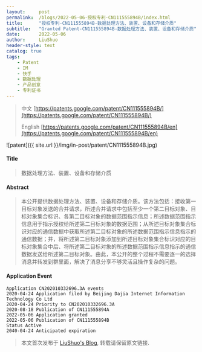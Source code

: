 ```yaml
---
layout:     post
permalink:  /blogs/2022-05-06-授权专利-CN111555894B/index.html
title:      "授权专利-CN111555894B-数据处理方法、装置、设备和存储介质"
subtitle:   "Granted Patent-CN111555894B-数据处理方法、装置、设备和存储介质"
date:       2022-05-06
author:     LiuShuo
header-style: text
catalog: true
tags:
    - Patent
    - IM
    - 快手
    - 数据处理
    - 产品创意
    - 专利证书
---
```

> 中文 [https://patents.google.com/patent/CN111555894B/](https://patents.google.com/patent/CN111555894B/)
>
> English [https://patents.google.com/patent/CN111555894B/en](https://patents.google.com/patent/CN111555894B/en)

![patent]({{ site.url }}/img/in-post/patent/CN111555894B.jpg)
#### Title
> 数据处理方法、装置、设备和存储介质






#### Abstract
> 本公开提供数据处理方法、装置、设备和存储介质。该方法包括：接收第一目标对象发送的合并请求，所述合并请求中包括至少一个第二目标对象、目标对象集合标识、各第二目标对象的数据范围指示信息；所述数据范围指示信息用于指示授权给所述第二目标对象的数据范围；从所述目标对象集合标识对应的通信数据中获取所述第二目标对象的所述数据范围指示信息指示的通信数据；并，将所述第二目标对象添加到所述目标对象集合标识对应的目标对象集合中后、将所述第二目标对象的所述数据范围指示信息指示的通信数据发送给所述第二目标对象。由此，本公开的整个过程不需要逐一的选择消息并转发到群里面，解决了消息分享不够灵活且操作复杂的问题。






#### Application Event
```
Application CN202010332696.3A events 
2020-04-24 Application filed by Beijing Dajia Internet Information Technology Co Ltd
2020-04-24 Priority to CN202010332696.3A
2020-08-18 Publication of CN111555894A
2022-05-06 Application granted
2022-05-06 Publication of CN111555894B
Status Active
2040-04-24 Anticipated expiration
```
> 本文首次发布于 [LiuShuo's Blog](https://liushuo.me), 
转载请保留原文链接.
